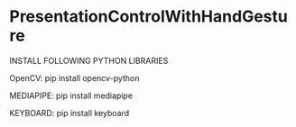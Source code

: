 # PresentationControlWithHandGesture

INSTALL FOLLOWING PYTHON LIBRARIES 

OpenCV:
pip install opencv-python

MEDIAPIPE:
pip install mediapipe

KEYBOARD:
pip install keyboard

